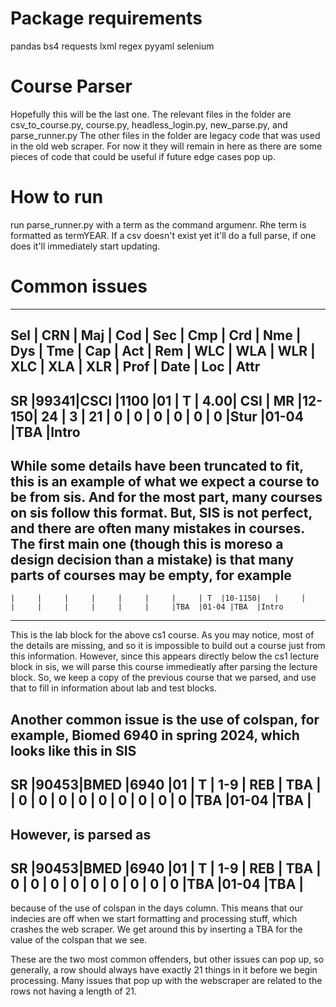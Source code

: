 # Package requirements
pandas
bs4
requests
lxml
regex
pyyaml
selenium

# Course Parser
Hopefully this will be the last one.
The relevant files in the folder are csv_to_course.py, course.py, headless_login.py, new_parse.py, and parse_runner.py
The other files in the folder are legacy code that was used in the old web scraper. For now it they will remain in here as there are some pieces of code that could be useful if future edge cases pop up.

# How to run
run parse_runner.py with a term as the command argumenr. Rhe term is formatted as termYEAR. If a csv doesn't exist yet it'll do a full parse, if one does it'll immediately start updating.
# Common issues

------------------------------------------------------------------------------------------------------------------------------------------
Sel | CRN | Maj | Cod | Sec | Cmp | Crd | Nme | Dys | Tme | Cap | Act | Rem | WLC | WLA | WLR | XLC | XLA | XLR | Prof | Date | Loc | Attr
------------------------------------------------------------------------------------------------------------------------------------------
SR  |99341|CSCI |1100 |01   | T   | 4.00| CSI | MR  |12-150| 24 | 3   | 21  | 0   | 0   | 0   | 0   | 0   | 0   |Stur  |01-04 |TBA  |Intro
------------------------------------------------------------------------------------------------------------------------------------------
While some details have been truncated to fit, this is an example of what we expect a course to be from sis. And for the most part, many courses on sis follow this format.
But, SIS is not perfect, and there are often many mistakes in courses.
The first main one (though this is moreso a design decision than a mistake) is that many parts of courses may be empty, for example
------------------------------------------------------------------------------------------------------------------------------------------
    |     |     |     |     |     |     |     | T  |10-1150|   |     |    |     |     |     |     |     |     |TBA  |01-04 |TBA  |Intro
------------------------------------------------------------------------------------------------------------------------------------------
This is the lab block for the above cs1 course. As you may notice, most of the details are missing, and so it is impossible to build out a course just from this information. 
However, since this appears directly below the cs1 lecture block in sis, we will parse this course immedieatly after parsing the lecture block.
So, we keep a copy of the previous course that we parsed, and use that to fill in information about lab and test blocks.

Another common issue is the use of colspan, for example, Biomed 6940 in spring 2024, which looks like this in SIS
------------------------------------------------------------------------------------------------------------------------------------------
SR  |90453|BMED |6940 |01   | T   | 1-9 | REB | TBA  |     | 0 | 0   | 0  | 0   | 0   | 0   | 0   | 0   | 0   |TBA  |01-04 |TBA  |
------------------------------------------------------------------------------------------------------------------------------------------
However, is parsed as 
------------------------------------------------------------------------------------------------------------------------------------------
SR  |90453|BMED |6940 |01   | T   | 1-9 | REB | TBA       | 0 | 0   | 0  | 0   | 0   | 0   | 0   | 0   | 0   |TBA  |01-04 |TBA  |
-----------------------------------------------------------------------------------------------------------------------------------------
because of the use of colspan in the days column. This means that our indecies are off when we start formatting and processing stuff, which crashes the web scraper. We get around this by inserting a TBA for the value of the colspan that we see.

These are the two most common offenders, but other issues can pop up, so generally, a row should always have exactly 21 things in it before we begin processing. Many issues that pop up with the webscraper are related to the rows not having a length of 21.